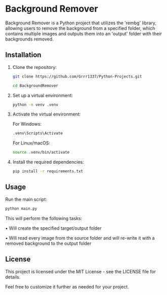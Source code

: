 
# Background Remover


Background Remover is a Python project that utilizes the 'rembg' library, allowing users to remove the background from a specified folder, which contains multiple images and outputs them into an 'output' folder with their backgrounds removed.


## Installation

1. Clone the repository:

   ```bash
   git clone https://github.com/Grrr1337/Python-Projects.git
   ```
    ```bash
    cd BackgroundRemover
    ```
2. Set up a virtual environment:
    ```bash
    python -m venv .venv
    ```

3. Activate the virtual environment:

    For Windows:

    ```bash
    .venv\Scripts\Activate
    ```

    For Linux/macOS:
    ```bash
    source .venv/bin/activate
    ```

4. Install the required dependencies:

    ```bash
    pip install -r requirements.txt
    ```

## Usage

Run the main script:

```bash
python main.py
```

This will perform the following tasks:

• Will create the specified target/output folder

• Will read every image from the source folder and will re-write it with a removed background to the output folder


## License
This project is licensed under the MIT License - see the LICENSE file for details.

Feel free to customize it further as needed for your project.
